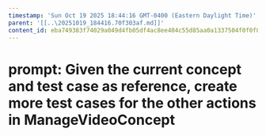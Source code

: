 ```yaml
---
timestamp: 'Sun Oct 19 2025 18:44:16 GMT-0400 (Eastern Daylight Time)'
parent: '[[..\20251019_184416.70f303af.md]]'
content_id: eba749383f74029a049d4fb05df4ac8ee404c55d85aa0a1337504f0f0f8609bf
---
```


# prompt: Given the current concept and test case as reference, create more test cases for the other actions in ManageVideoConcept

